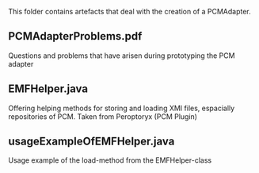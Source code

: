 This folder contains artefacts that deal with the creation of a PCMAdapter.

## PCMAdapterProblems.pdf
Questions and problems that have arisen during prototyping the PCM adapter

## EMFHelper.java
Offering helping methods for storing and loading XMI files, espacially repositories of PCM.
Taken from Peroptoryx (PCM Plugin)

## usageExampleOfEMFHelper.java
Usage example of the load-method from the EMFHelper-class